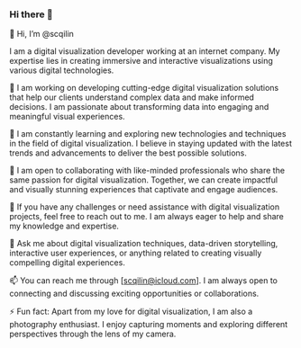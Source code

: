 ### Hi there 👋

<!--
**scqilin/scqilin** is a ✨ _special_ ✨ repository because its `README.md` (this file) appears on your GitHub profile.
-->

👋 Hi, I’m @scqilin 

 I am a digital visualization developer working at an internet company. My expertise lies in creating immersive and interactive visualizations using various digital technologies. 

🔭 I am working on developing cutting-edge digital visualization solutions that help our clients understand complex data and make informed decisions. I am passionate about transforming data into engaging and meaningful visual experiences.

🌱 I am constantly learning and exploring new technologies and techniques in the field of digital visualization. I believe in staying updated with the latest trends and advancements to deliver the best possible solutions.

👯 I am open to collaborating with like-minded professionals who share the same passion for digital visualization. Together, we can create impactful and visually stunning experiences that captivate and engage audiences.

🤔 If you have any challenges or need assistance with digital visualization projects, feel free to reach out to me. I am always eager to help and share my knowledge and expertise.

💬 Ask me about digital visualization techniques, data-driven storytelling, interactive user experiences, or anything related to creating visually compelling digital experiences.

📫 You can reach me through [scqilin@icloud.com]. I am always open to connecting and discussing exciting opportunities or collaborations.

⚡ Fun fact: Apart from my love for digital visualization, I am also a photography enthusiast. I enjoy capturing moments and exploring different perspectives through the lens of my camera.
